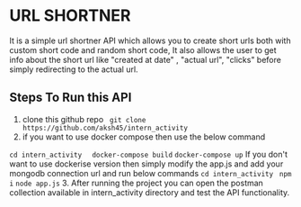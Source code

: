 # URL SHORTNER

It is a simple url shortner API which allows you to create short urls both with custom short code and random short code, It also allows the user to get info about the short url like "created at date" , "actual url", "clicks" before simply redirecting to the actual url. 
## Steps To Run this API
1. clone this github repo
``` git clone https://github.com/aksh45/intern_activity```
2. if you want to use docker compose then use the below command

```cd intern_activity ```
``` docker-compose build```
``` docker-compose up ```
If you don't want to use dockerise version then simply modify the app.js and add your mongodb connection url and run below commands
``` cd intern_activity ```
``` npm i```
``` node app.js ```
3. After running the project you can open the postman collection available in intern_activity directory and test the API functionality.